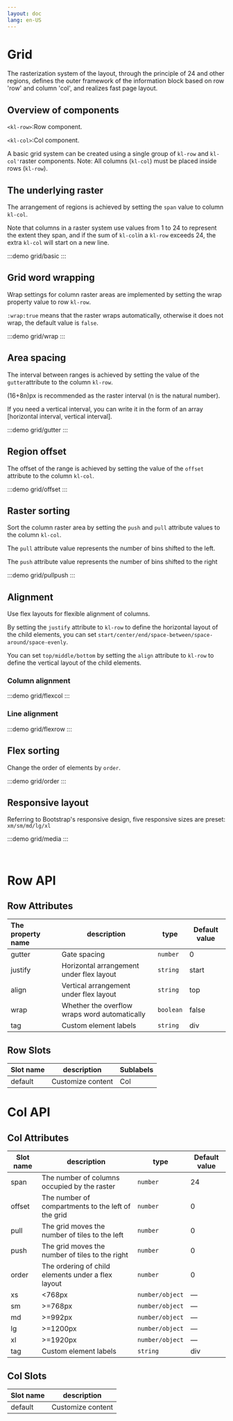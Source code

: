 ```yaml
---
layout: doc
lang: en-US
---
```


# Grid

The rasterization system of the layout, through the principle of 24 and other regions, defines the outer framework of the information block based on row 'row' and column 'col', and realizes fast page layout.

## Overview of components

`<kl-row>`:Row component.

`<kl-col>`:Col component.

A basic grid system can be created using a single group of `kl-row` and `kl-col'`raster components. Note: All columns (`kl-col`) must be placed inside rows (`kl-row`).

<style lang="scss"> @use '../../../examples/grid/style/common.scss'; </style>

## The underlying raster

The arrangement of regions is achieved by setting the `span` value to column `kl-col`.

Note that columns in a raster system use values from 1 to 24 to represent the extent they span, and if the sum of `kl-col`in a `kl-row` exceeds 24, the extra `kl-col` will start on a new line.

:::demo
grid/basic
:::

## Grid word wrapping

Wrap settings for column raster areas are implemented by setting the wrap property value to row `kl-row`.

`:wrap:true` means that the raster wraps automatically, otherwise it does not wrap, the default value is `false`.

:::demo
grid/wrap
:::

## Area spacing

The interval between ranges is achieved by setting the value of the `gutter`attribute to the column `kl-row`.

(16+8n)px is recommended as the raster interval (n is the natural number).

If you need a vertical interval, you can write it in the form of an array [horizontal interval, vertical interval].

:::demo
grid/gutter
:::

## Region offset

The offset of the range is achieved by setting the value of the `offset` attribute to the column `kl-col`.

:::demo
grid/offset
:::

## Raster sorting

Sort the column raster area by setting the `push` and `pull` attribute values to the column `kl-col`.

The `pull` attribute value represents the number of bins shifted to the left.

The `push` attribute value represents the number of bins shifted to the right

:::demo
grid/pullpush
:::

## Alignment

Use flex layouts for flexible alignment of columns.

By setting the `justify` attribute to `kl-row` to define the horizontal layout of the child elements, you can set `start/center/end/space-between/space-around/space-evenly`.

You can set `top/middle/bottom` by setting the `align` attribute to `kl-row` to define the vertical layout of the child elements.

### Column alignment

:::demo
grid/flexcol
:::

### Line alignment

:::demo
grid/flexrow
:::

## Flex sorting

Change the order of elements by `order`.

:::demo
grid/order
:::

## Responsive layout

Referring to Bootstrap's responsive design, five responsive sizes are preset: `xm/sm/md/lg/xl`

:::demo
grid/media
:::

<br>

# Row API

## Row Attributes

| The property name | description                                   | type      | Default value |
| :---------------- | --------------------------------------------- | --------- | ------------- |
| gutter            | Gate spacing                                  | `number`  | 0             |
| justify           | Horizontal arrangement under flex layout      | `string`  | start         |
| align             | Vertical arrangement under flex layout        | `string`  | top           |
| wrap              | Whether the overflow wraps word automatically | `boolean` | false         |
| tag               | Custom element labels                         | `string`  | div           |

## Row Slots

| Slot name | description       | Sublabels |
| --------- | ----------------- | --------- |
| default   | Customize content | Col       |

# Col API

## Col Attributes

| Slot name | description                                        | type            | Default value |
| --------- | -------------------------------------------------- | --------------- | ------------- |
| span      | The number of columns occupied by the raster       | `number`        | 24            |
| offset    | The number of compartments to the left of the grid | `number`        | 0             |
| pull      | The grid moves the number of tiles to the left     | `number`        | 0             |
| push      | The grid moves the number of tiles to the right    | `number`        | 0             |
| order     | The ordering of child elements under a flex layout | `number`        | 0             |
| xs        | <768px                                             | `number/object` | —             |
| sm        | >=768px                                            | `number/object` | —             |
| md        | >=992px                                            | `number/object` | —             |
| lg        | >=1200px                                           | `number/object` | —             |
| xl        | >=1920px                                           | `number/object` | —             |
| tag       | Custom element labels                              | `string`        | div           |

## Col Slots

| Slot name | description       |
| --------- | ----------------- |
| default   | Customize content |
